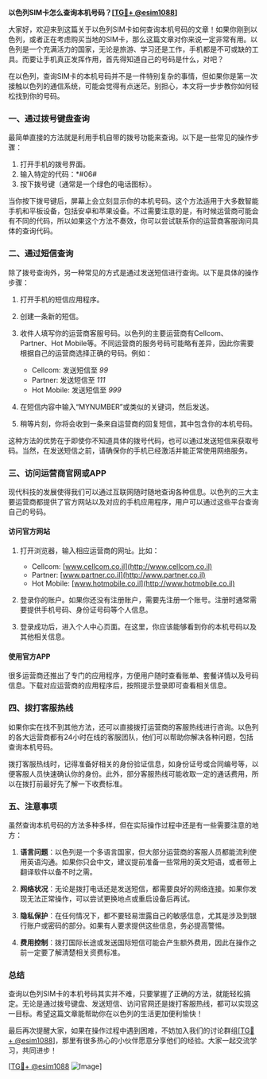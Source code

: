 **以色列SIM卡怎么查询本机号码？[[TG💪+ @esim1088](https://t.me/s/esim1088)]**

大家好，欢迎来到这篇关于以色列SIM卡如何查询本机号码的文章！如果你刚到以色列，或者正在考虑购买当地的SIM卡，那么这篇文章对你来说一定非常有用。以色列是一个充满活力的国家，无论是旅游、学习还是工作，手机都是不可或缺的工具。而要让手机真正发挥作用，首先得知道自己的号码是什么，对吧？

在以色列，查询SIM卡的本机号码并不是一件特别复杂的事情，但如果你是第一次接触以色列的通信系统，可能会觉得有点迷茫。别担心，本文将一步步教你如何轻松找到你的号码。

### 一、通过拨号键盘查询

最简单直接的方法就是利用手机自带的拨号功能来查询。以下是一些常见的操作步骤：

1. 打开手机的拨号界面。
2. 输入特定的代码：*#06#
3. 按下拨号键（通常是一个绿色的电话图标）。

当你按下拨号键后，屏幕上会立刻显示你的本机号码。这个方法适用于大多数智能手机和平板设备，包括安卓和苹果设备。不过需要注意的是，有时候运营商可能会有不同的代码，所以如果这个方法不奏效，你可以尝试联系你的运营商客服询问具体的查询代码。

### 二、通过短信查询

除了拨号查询外，另一种常见的方式是通过发送短信进行查询。以下是具体的操作步骤：

1. 打开手机的短信应用程序。
2. 创建一条新的短信。
3. 收件人填写你的运营商客服号码。以色列的主要运营商有Cellcom、Partner、Hot Mobile等。不同运营商的服务号码可能略有差异，因此你需要根据自己的运营商选择正确的号码。例如：
   - Cellcom: 发送短信至 *99*
   - Partner: 发送短信至 *111*
   - Hot Mobile: 发送短信至 *999*

4. 在短信内容中输入“MYNUMBER”或类似的关键词，然后发送。
5. 稍等片刻，你将会收到一条来自运营商的回复短信，其中包含你的本机号码。

这种方法的优势在于即使你不知道具体的拨号代码，也可以通过发送短信来获取号码。当然，在发送短信之前，请确保你的手机已经激活并能正常使用网络服务。

### 三、访问运营商官网或APP

现代科技的发展使得我们可以通过互联网随时随地查询各种信息。以色列的三大主要运营商都提供了官方网站以及对应的手机应用程序，用户可以通过这些平台查询自己的号码。

#### 访问官方网站

1. 打开浏览器，输入相应运营商的网址。比如：
   - Cellcom: [www.cellcom.co.il](http://www.cellcom.co.il)
   - Partner: [www.partner.co.il](http://www.partner.co.il)
   - Hot Mobile: [www.hotmobile.co.il](http://www.hotmobile.co.il)

2. 登录你的账户。如果你还没有注册账户，需要先注册一个账号。注册时通常需要提供手机号码、身份证号码等个人信息。

3. 登录成功后，进入个人中心页面。在这里，你应该能够看到你的本机号码以及其他相关信息。

#### 使用官方APP

很多运营商还推出了专门的应用程序，方便用户随时查看账单、套餐详情以及号码信息。下载对应运营商的应用程序后，按照提示登录即可查看相关信息。

### 四、拨打客服热线

如果你实在找不到其他方法，还可以直接拨打运营商的客服热线进行咨询。以色列的各大运营商都有24小时在线的客服团队，他们可以帮助你解决各种问题，包括查询本机号码。

拨打客服热线时，记得准备好相关的身份验证信息，如身份证号或合同编号等，以便客服人员快速确认你的身份。此外，部分客服热线可能收取一定的通话费用，所以在拨打前最好先了解一下收费标准。

### 五、注意事项

虽然查询本机号码的方法多种多样，但在实际操作过程中还是有一些需要注意的地方：

1. **语言问题**：以色列是一个多语言国家，但大部分运营商的客服人员都能流利使用英语沟通。如果你只会中文，建议提前准备一些常用的英文短语，或者带上翻译软件以备不时之需。

2. **网络状况**：无论是拨打电话还是发送短信，都需要良好的网络连接。如果你发现无法正常操作，可以尝试更换地点或重启设备后再试。

3. **隐私保护**：在任何情况下，都不要轻易泄露自己的敏感信息，尤其是涉及到银行账户或密码的部分。如果有人要求提供这些信息，务必提高警惕。

4. **费用控制**：拨打国际长途或发送国际短信可能会产生额外费用，因此在操作之前一定要了解清楚相关资费标准。

### 总结

查询以色列SIM卡的本机号码其实并不难，只要掌握了正确的方法，就能轻松搞定。无论是通过拨号键盘、发送短信、访问官网还是拨打客服热线，都可以实现这一目标。希望这篇文章能帮助你在以色列的生活更加便利愉快！

最后再次提醒大家，如果在操作过程中遇到困难，不妨加入我们的讨论群组[[TG💪+ @esim1088](https://t.me/s/esim1088)]，那里有很多热心的小伙伴愿意分享他们的经验。大家一起交流学习，共同进步！

[[TG💪+ @esim1088](https://t.me/s/esim1088) ![Image](https://i.postimg.cc/4NQfJmqS/Snipaste-2025-05-13-00-14-12.png)]